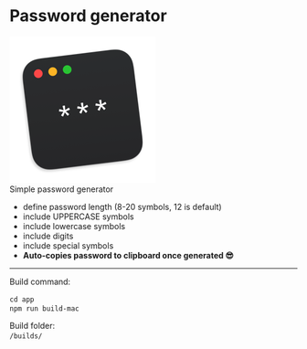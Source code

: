 # Password generator

![App Icon](app/icon/Icon.iconset/icon-256.png)  
Simple password generator

- define password length (8-20 symbols, 12 is default)
- include UPPERCASE symbols
- include lowercase symbols
- include digits
- include special symbols
- **Auto-copies password to clipboard once generated 😎**

<hr>

Build command:

```
cd app
npm run build-mac
```

Build folder:  
`/builds/`
